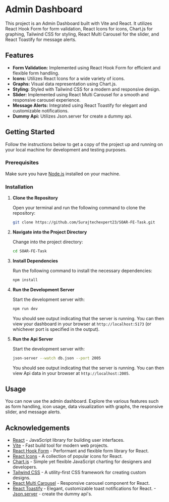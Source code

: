 # Admin Dashboard

This project is an Admin Dashboard built with Vite and React. It utilizes React Hook Form for form validation, React Icons for icons, Chart.js for graphing, Tailwind CSS for styling, React Multi Carousel for the slider, and React Toastify for message alerts.

## Features

- **Form Validation:** Implemented using React Hook Form for efficient and flexible form handling.
- **Icons:** Utilizes React Icons for a wide variety of icons.
- **Graphs:** Visual data representation using Chart.js.
- **Styling:** Styled with Tailwind CSS for a modern and responsive design.
- **Slider:** Implemented using React Multi Carousel for a smooth and responsive carousel experience.
- **Message Alerts:** Integrated using React Toastify for elegant and customizable notifications.
- **Dummy Api:** Utilizes Json.server for create a dummy api.

## Getting Started

Follow the instructions below to get a copy of the project up and running on your local machine for development and testing purposes.

### Prerequisites

Make sure you have [Node.js](https://nodejs.org/) installed on your machine.

### Installation

1. **Clone the Repository**

   Open your terminal and run the following command to clone the repository:

   ```bash
   git clone https://github.com/Surajtechexpert23/SOAR-FE-Task.git
   ```

2. **Navigate into the Project Directory**

   Change into the project directory:

   ```bash
   cd SOAR-FE-Task
   ```

3. **Install Dependencies**

   Run the following command to install the necessary dependencies:

   ```bash
   npm install
   ```

4. **Run the Development Server**

   Start the development server with:

   ```bash
   npm run dev
   ```

   You should see output indicating that the server is running. You can then view your dashboard in your browser at `http://localhost:5173` (or whichever port is specified in the output).

4. **Run the Api Server**

   Start the development server with:

   ```bash
   json-server --watch db.json --port 2005
   ```

   You should see output indicating that the server is running. You can then view Api data in your browser at `http://localhost:2005`.

## Usage

You can now use the admin dashboard. Explore the various features such as form handling, icon usage, data visualization with graphs, the responsive slider, and message alerts.


## Acknowledgements

- [React](https://reactjs.org/) - JavaScript library for building user interfaces.
- [Vite](https://vitejs.dev/) - Fast build tool for modern web projects.
- [React Hook Form](https://react-hook-form.com/) - Performant and flexible form library for React.
- [React Icons](https://react-icons.github.io/react-icons/) - A collection of popular icons for React.
- [Chart.js](https://www.chartjs.org/) - Simple yet flexible JavaScript charting for designers and developers.
- [Tailwind CSS](https://tailwindcss.com/) - A utility-first CSS framework for creating custom designs.
- [React Multi Carousel](https://github.com/Xolvio/react-multi-carousel) - Responsive carousel component for React.
- [React Toastify](https://fkhadra.github.io/react-toastify/) - Elegant, customizable toast notifications for React.
-[Json.server](https://www.npmjs.com/package/json-server) - create the dummy api's.
